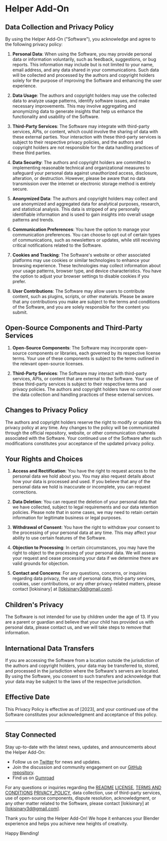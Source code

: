 # Helper Add-On

## Data Collection and Privacy Policy

By using the Helper Add-On ("Software"), you acknowledge and agree to the following privacy policy:

1. **Personal Data**: When using the Software, you may provide personal data or information voluntarily, such as feedback, suggestions, or bug reports. This information may include but is not limited to your name, email address, and any data shared in your communications. Such data will be collected and processed by the authors and copyright holders solely for the purpose of improving the Software and enhancing the user experience.

2. **Data Usage**: The authors and copyright holders may use the collected data to analyze usage patterns, identify software issues, and make necessary improvements. This may involve aggregating and anonymizing data to generate insights that help us enhance the functionality and usability of the Software.

3. **Third-Party Services**: The Software may integrate with third-party services, APIs, or content, which could involve the sharing of data with these external parties. Your interaction with these third-party services is subject to their respective privacy policies, and the authors and copyright holders are not responsible for the data handling practices of these third parties.

4. **Data Security**: The authors and copyright holders are committed to implementing reasonable technical and organizational measures to safeguard your personal data against unauthorized access, disclosure, alteration, or destruction. However, please be aware that no data transmission over the internet or electronic storage method is entirely secure.

5. **Anonymized Data**: The authors and copyright holders may collect and use anonymized and aggregated data for analytical purposes, research, and statistical analysis. This data is stripped of any personally identifiable information and is used to gain insights into overall usage patterns and trends.

6. **Communication Preferences**: You have the option to manage your communication preferences. You can choose to opt out of certain types of communications, such as newsletters or updates, while still receiving critical notifications related to the Software.

7. **Cookies and Tracking**: The Software's website or other associated platforms may use cookies or similar technologies to enhance your browsing experience. These technologies may collect information about your usage patterns, browser type, and device characteristics. You have the option to adjust your browser settings to disable cookies if you prefer.

8. **User Contributions**: The Software may allow users to contribute content, such as plugins, scripts, or other materials. Please be aware that any contributions you make are subject to the terms and conditions of the Software, and you are solely responsible for the content you submit.

## Open-Source Components and Third-Party Services

1. **Open-Source Components**: The Software may incorporate open-source components or libraries, each governed by its respective license terms. Your use of these components is subject to the terms outlined in the relevant open-source licenses.

2. **Third-Party Services**: The Software may interact with third-party services, APIs, or content that are external to the Software. Your use of these third-party services is subject to their respective terms and privacy policies. The authors and copyright holders have no control over the data collection and handling practices of these external services.

## Changes to Privacy Policy

The authors and copyright holders reserve the right to modify or update this privacy policy at any time. Any changes to the policy will be communicated through the official repository, website, or other communication channels associated with the Software. Your continued use of the Software after such modifications constitutes your acceptance of the updated privacy policy.

## Your Rights and Choices

1. **Access and Rectification**: You have the right to request access to the personal data we hold about you. You may also request details about how your data is processed and used. If you believe that any of the personal data we hold is inaccurate or incomplete, you can request corrections.

2. **Data Deletion**: You can request the deletion of your personal data that we have collected, subject to legal requirements and our data retention policies. Please note that in some cases, we may need to retain certain information for legitimate business or legal purposes.

3. **Withdrawal of Consent**: You have the right to withdraw your consent to the processing of your personal data at any time. This may affect your ability to use certain features of the Software.

4. **Objection to Processing**: In certain circumstances, you may have the right to object to the processing of your personal data. We will assess your request and cease processing your data if we determine there are valid grounds for objection.

5. **Contact and Concerns**: For any questions, concerns, or inquiries regarding data privacy, the use of personal data, third-party services, cookies, user contributions, or any other privacy-related matters, please contact [lokisinary] at [lokisinary3d@gmail.com].

## Children's Privacy

The Software is not intended for use by children under the age of 13. If you are a parent or guardian and believe that your child has provided us with personal data, please contact us, and we will take steps to remove that information.

## International Data Transfers

If you are accessing the Software from a location outside the jurisdiction of the authors and copyright holders, your data may be transferred to, stored, and processed in the jurisdiction where the Software's servers are located. By using the Software, you consent to such transfers and acknowledge that your data may be subject to the laws of the respective jurisdiction.

## Effective Date

This Privacy Policy is effective as of [2023], and your continued use of the Software constitutes your acknowledgment and acceptance of this policy.

----------------------------------------------------------------

## Stay Connected

Stay up-to-date with the latest news, updates, and announcements about the Helper Add-On:

- Follow us on [Twitter]() for news and updates.
- Join the discussion and community engagement on our [GitHub repository](https://github.com/lokisinary3d/Helper-Addon).
- Find us on [Gumroad]()

For any questions or inquiries regarding the [README](readme) [LICENSE](LICENSE), [TERMS AND CONDITIONS](Terms_And_Conditions) [PRIVACY_POLICY](PrivacyPolicy), data collection, use of third-party services, use of open-source components, dispute resolution, acknowledgment, or any other matter related to the Software, please contact [lokisinary] at [lokisinary3d@gmail.com].

Thank you for using the Helper Add-On! We hope it enhances your Blender experience and helps you achieve new heights of creativity.

Happy Blending!